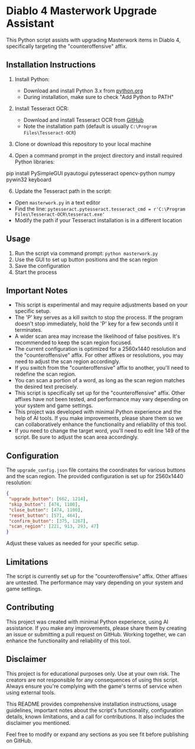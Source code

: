 # Diablo 4 Masterwork Upgrade Assistant

This Python script assists with upgrading Masterwork items in Diablo 4, specifically targeting the "counteroffensive" affix.

## Installation Instructions

1. Install Python:
   - Download and install Python 3.x from [python.org](https://www.python.org/downloads/)
   - During installation, make sure to check "Add Python to PATH"

2. Install Tesseract OCR:
   - Download and install Tesseract OCR from [GitHub](https://github.com/UB-Mannheim/tesseract/wiki)
   - Note the installation path (default is usually `C:\Program Files\Tesseract-OCR`)

3. Clone or download this repository to your local machine

4. Open a command prompt in the project directory and install required Python libraries:

pip install PySimpleGUI pyautogui pytesseract opencv-python numpy pywin32 keyboard

6. Update the Tesseract path in the script:
- Open `masterwork.py` in a text editor
- Find the line: `pytesseract.pytesseract.tesseract_cmd = r'C:\Program Files\Tesseract-OCR\tesseract.exe'`
- Modify the path if your Tesseract installation is in a different location

## Usage

1. Run the script via command prompt: `python masterwork.py`
2. Use the GUI to set up button positions and the scan region
3. Save the configuration
4. Start the process

## Important Notes

- This script is experimental and may require adjustments based on your specific setup.
- The 'P' key serves as a kill switch to stop the process. If the program doesn't stop immediately, hold the 'P' key for a few seconds until it terminates.
- A wider scan area may increase the likelihood of false positives. It's recommended to keep the scan region focused.
- The current configuration is optimized for a 2560x1440 resolution and the "counteroffensive" affix. For other affixes or resolutions, you may need to adjust the scan region accordingly.
- If you switch from the "counteroffensive" affix to another, you'll need to redefine the scan region.
- You can scan a portion of a word, as long as the scan region matches the desired text precisely.
- This script is specifically set up for the "counteroffensive" affix. Other affixes have not been tested, and performance may vary depending on your system and game settings.
- This project was developed with minimal Python experience and the help of AI tools. If you make improvements, please share them so we can collaboratively enhance the functionality and reliability of this tool.
- If you need to change the target word, you'll need to edit line 149 of the script. Be sure to adjust the scan area accordingly.

## Configuration

The `upgrade_config.json` file contains the coordinates for various buttons and the scan region. The provided configuration is set up for 2560x1440 resolution:

```json
{
 "upgrade_button": [662, 1214],
 "skip_button": [474, 1100],
 "close_button": [474, 1100],
 "reset_button": [571, 464],
 "confirm_button": [375, 1267],
 "scan_region": [221, 913, 293, 47]
}
```

Adjust these values as needed for your specific setup.

## Limitations

The script is currently set up for the "counteroffensive" affix. Other affixes are untested.
The performance may vary depending on your system and game settings.

## Contributing

This project was created with minimal Python experience, using AI assistance. If you make any improvements, please share them by creating an issue or submitting a pull request on GitHub. Working together, we can enhance the functionality and reliability of this tool.

## Disclaimer

This project is for educational purposes only. Use at your own risk. The creators are not responsible for any consequences of using this script. Always ensure you're complying with the game's terms of service when using external tools.

This README provides comprehensive installation instructions, usage guidelines, important notes about the script's functionality, configuration details, known limitations, and a call for contributions. It also includes the disclaimer you mentioned. 

Feel free to modify or expand any sections as you see fit before publishing on GitHub.

